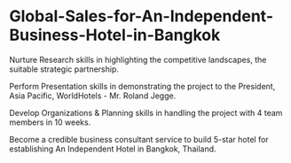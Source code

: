 # Global-Sales-for-An-Independent-Business-Hotel-in-Bangkok
Nurture Research skills in highlighting the competitive landscapes, the suitable strategic partnership.

Perform Presentation skills in demonstrating the project to the President, Asia Pacific, WorldHotels - Mr. Roland Jegge.

Develop Organizations & Planning skills in handling the project with 4 team members in 10 weeks.

Become a credible business consultant service to build 5-star hotel for establishing An Independent Hotel in Bangkok, Thailand.
